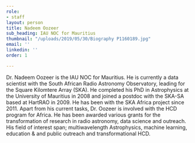 ```yaml
---
role:
- staff
layout: person
title: Nadeem Oozeer
sub_heading: IAU NOC for Mauritius
thumbnail: "/uploads/2019/05/30/Biography P1160189.jpg"
email: ''
linkedin: ''
order: 1

---
```

Dr. Nadeem Oozeer is the IAU NOC for Mauritius. He is currently a data scientist with the South African Radio Astronomy Observatory, leading for the Square Kilomtere Array (SKA). He completed his PhD in Astrophysics at the University of Mauritius in 2008 and joined a postdoc with the SKA-SA based at HartRAO in 2009. He has been with the SKA Africa project since 2011. Apart from his current tasks, Dr. Oozeer is involved with the HCD program for Africa. He has been awarded various grants for the transformation of research in radio astronomy, data science and outreach. His field of interest span; multiwavelength Astrophysics, machine learning, education & and public outreach and transformational HCD.